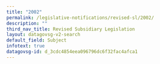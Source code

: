 ```yaml
---
title: "2002"
permalink: /legislative-notifications/revised-sl/2002/
description: ""
third_nav_title: Revised Subsidiary Legislation
layout: datagovsg-v2-search
default_field: Subject
infotext: true
datagovsg-id: d_3cdc4854eea096796dc6f32fac4afca1
---
```

